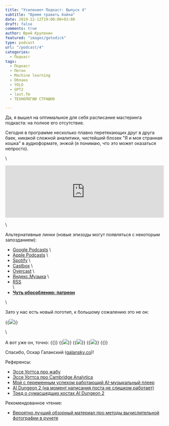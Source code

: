 ```yaml
---
title: "Усиление+ Подкаст: Выпуск 4"
subtitle: "Время травить байки"
date: 2019-12-12T19:00:00+03:00
draft: false
comments: true
author: Юрий Крупенин
featured: "images/gotodick"
type: podcast
url: "/podcast/4"
categories:
  - Подкаст
tags:
  - Подкаст
  - Петон
  - Machine learning
  - Облако
  - YOLO
  - GPT2
  - last.fm
  - ТЕХНОЛОГИИ СТРАШНО

---
```


Да, я вышел на оптимальное для себя расписание мастеринга подкаста: на полное его отсутствие.

Сегодня в программе несколько плавно перетекающих друг в друга баек, никакой сложной аналитики, чистейший блозек "Я и моя странная кошка" в аудиоформате, энжой (я понимаю, что это может оказаться непросто).

\

<iframe width="100%" height="166" scrolling="no" frameborder="no" allow="autoplay" src="https://w.soundcloud.com/player/?url=https%3A//api.soundcloud.com/tracks/726782545%3Fsecret_token%3Ds-BEkLc&color=%23ff5500&auto_play=false&hide_related=false&show_comments=true&show_user=true&show_reposts=false&show_teaser=true"></iframe>

\

Альтернативные линки (новые эпизоды могут появляться с некоторым запозданием):

* [Google Podcasts](https://podcasts.google.com/?feed=aHR0cDovL2ZlZWRzLnNvdW5kY2xvdWQuY29tL3VzZXJzL3NvdW5kY2xvdWQ6dXNlcnM6MjM0MzMyOTQvc291bmRzLnJzcw) \
* [Apple Podcasts](https://podcasts.apple.com/ru/podcast/%D1%83%D1%81%D0%B8%D0%BB%D0%B5%D0%BD%D0%B8%D0%B5-%D0%BF%D0%BE%D0%B4%D0%BA%D0%B0%D1%81%D1%82/id1487512789) \
* [Spotify](https://open.spotify.com/show/4dQbxnwJjsz4z9UdCVJR6H) \
* [Castbox](https://castbox.fm/channel/%D0%A3%D1%81%D0%B8%D0%BB%D0%B5%D0%BD%D0%B8%D0%B5%2B-%D0%9F%D0%BE%D0%B4%D0%BA%D0%B0%D1%81%D1%82-id2462850) \
* [Overcast](https://overcast.fm/itunes1487512789) \
* [Яндекс.Музыка](https://music.yandex.ru/album/9244822) \
* [RSS](https://anchor.fm/s/1079e220/podcast/rss) \
\
* [<b>Чуть обособленно: патреон</b>](https://patreon.com/usilenie)


\

Зато у нас есть новый логотип, к большому сожалению это не он:

{{<img src="images/gotodick" caption="Совершенно точно не логотип подкаста Усиление+, нас попёрли бы по крайней мере с Apple-каталога">}}



\

А вот уже он, точно: 
{{<gallery>}}
  {{<img src="images/usilenie1" crop="center">}}
  {{<img src="images/usilenie2" crop="center">}}
  {{<img src="images/usilenie3" crop="center">}}
{{</gallery>}}

Спасибо, Оскар Галанский ([galansky.co](http://galansky.co))!

Референсы:

* [Эссе Уоттса про жабу](https://twitter.com/turbojedi/status/1200738547856220160)
* [Эссе Уоттса про Cambridge Analytica](https://www.rifters.com/crawl/?p=7193)
* [Мой с переменным успехом работающий AI-музыкальный плеер](https://github.com/yurikrupenin/mpd-kitchenmusique)
* [AI Dungeon 2 (на момент написания поста не слишком работает)](http://www.aidungeon.io/)
* [Тред о сумасшедших костах AI Dungeon 2](https://twitter.com/nickwalton00/status/1203370250030350338)

Рекомендованное чтение:

* [Вероятно лучший обзорный материал про методы вычислительной фотографии в рунете](https://vas3k.ru/blog/computational_photography/)